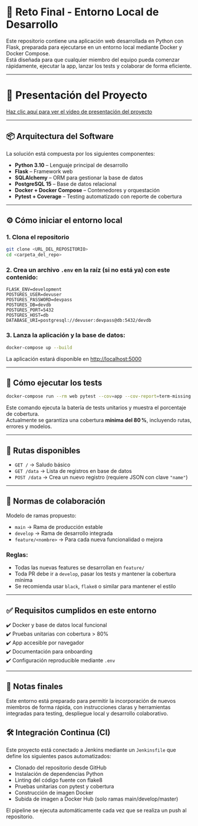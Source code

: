 # 🧪 Reto Final - Entorno Local de Desarrollo

Este repositorio contiene una aplicación web desarrollada en Python con Flask, preparada para ejecutarse en un entorno local mediante Docker y Docker Compose.  
Está diseñada para que cualquier miembro del equipo pueda comenzar rápidamente, ejecutar la app, lanzar los tests y colaborar de forma eficiente.

---

# 🎥 Presentación del Proyecto

[Haz clic aquí para ver el video de presentación del proyecto](https://drive.google.com/file/d/1L-e-a2q_A2zaAnJLSMsna6tXuzJHKao9/view?usp=sharing)

---

## 📦 Arquitectura del Software

La solución está compuesta por los siguientes componentes:

- **Python 3.10** – Lenguaje principal de desarrollo
- **Flask** – Framework web
- **SQLAlchemy** – ORM para gestionar la base de datos
- **PostgreSQL 15** – Base de datos relacional
- **Docker + Docker Compose** – Contenedores y orquestación
- **Pytest + Coverage** – Testing automatizado con reporte de cobertura

---

## ⚙️ Cómo iniciar el entorno local

### 1. Clona el repositorio

```bash
git clone <URL_DEL_REPOSITORIO>
cd <carpeta_del_repo>
```

### 2. Crea un archivo `.env` en la raíz (si no está ya) con este contenido:

```env
FLASK_ENV=development
POSTGRES_USER=devuser
POSTGRES_PASSWORD=devpass
POSTGRES_DB=devdb
POSTGRES_PORT=5432
POSTGRES_HOST=db
DATABASE_URI=postgresql://devuser:devpass@db:5432/devdb
```

### 3. Lanza la aplicación y la base de datos:

```bash
docker-compose up --build
```

La aplicación estará disponible en [http://localhost:5000](http://localhost:5000)

---

## 🧪 Cómo ejecutar los tests

```bash
docker-compose run --rm web pytest --cov=app --cov-report=term-missing
```

Este comando ejecuta la batería de tests unitarios y muestra el porcentaje de cobertura.  
Actualmente se garantiza una cobertura **mínima del 80 %**, incluyendo rutas, errores y modelos.

---

## 🧭 Rutas disponibles

- `GET /` → Saludo básico
- `GET /data` → Lista de registros en base de datos
- `POST /data` → Crea un nuevo registro (requiere JSON con clave `"name"`)

---

## 🤝 Normas de colaboración

Modelo de ramas propuesto:

- `main` → Rama de producción estable
- `develop` → Rama de desarrollo integrada
- `feature/<nombre>` → Para cada nueva funcionalidad o mejora

### Reglas:

- Todas las nuevas features se desarrollan en `feature/`
- Toda PR debe ir a `develop`, pasar los tests y mantener la cobertura mínima
- Se recomienda usar `black`, `flake8` o similar para mantener el estilo

---

## ✅ Requisitos cumplidos en este entorno

✔️ Docker y base de datos local funcional  
✔️ Pruebas unitarias con cobertura > 80%  
✔️ App accesible por navegador  
✔️ Documentación para onboarding  
✔️ Configuración reproducible mediante `.env`

---

## 📌 Notas finales

Este entorno está preparado para permitir la incorporación de nuevos miembros de forma rápida, con instrucciones claras y herramientas integradas para testing, despliegue local y desarrollo colaborativo.


## 🛠️ Integración Continua (CI)

Este proyecto está conectado a Jenkins mediante un `Jenkinsfile` que define los siguientes pasos automatizados:

- Clonado del repositorio desde GitHub
- Instalación de dependencias Python
- Linting del código fuente con flake8
- Pruebas unitarias con pytest y cobertura
- Construcción de imagen Docker
- Subida de imagen a Docker Hub (solo ramas main/develop/master)

El pipeline se ejecuta automáticamente cada vez que se realiza un push al repositorio.
